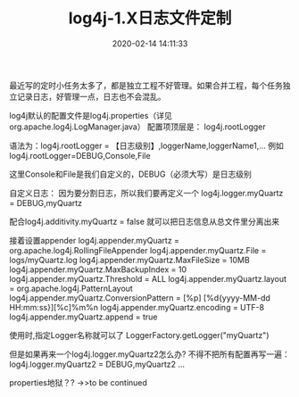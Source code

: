 ﻿---
title: log4j-1.X日志文件定制
date: 2020-02-14 14:11:33
tags: [日志, log4j]
---
最近写的定时小任务太多了，都是独立工程不好管理。如果合并工程，每个任务独立记录日志，好管理一点，日志也不会混乱。

log4j默认的配置文件是log4j.properties（详见org.apache.log4j.LogManager.java）
配置项顶层是：
log4j.rootLogger

语法为：log4j.rootLogger = 【日志级别】,loggerName,loggerName1,...
例如
log4j.rootLogger=DEBUG,Console,File

这里Console和File是我们自定义的，DEBUG（必须大写）是日志级别

自定义日志：
因为要分割日志，所以我们要再定义一个
log4j.logger.myQuartz = DEBUG,myQuartz

配合log4j.additivity.myQuartz = false
就可以把日志信息从总文件里分离出来

接着设置appender
log4j.appender.myQuartz = org.apache.log4j.RollingFileAppender
log4j.appender.myQuartz.File = logs/myQuartz.log
log4j.appender.myQuartz.MaxFileSize = 10MB
log4j.appender.myQuartz.MaxBackupIndex = 10
log4j.appender.myQuartz.Threshold = ALL
log4j.appender.myQuartz.layout = org.apache.log4j.PatternLayout
log4j.appender.myQuartz.ConversionPattern = [%p] [%d{yyyy-MM-dd HH\:mm\:ss}][%c]%m%n
log4j.appender.myQuartz.encoding = UTF-8
log4j.appender.myQuartz.append = true

使用时,指定Logger名称就可以了
LoggerFactory.getLogger("myQuartz")

但是如果再来一个log4j.logger.myQuartz2怎么办?
不得不把所有配置再写一遍：
log4j.logger.myQuartz2 = DEBUG,myQuartz2
...

properties地狱？?   ->>to be continued
